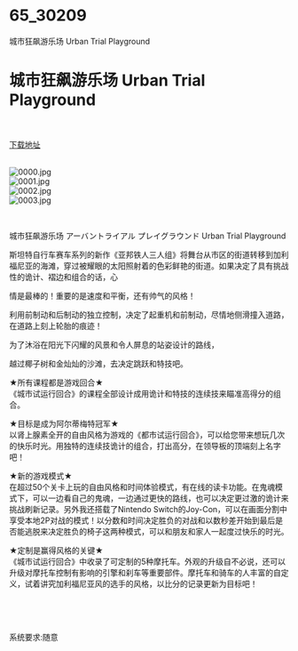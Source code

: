 # 65_30209
城市狂飙游乐场 Urban Trial Playground
# 城市狂飙游乐场 Urban Trial Playground
 <br/></br>
[下载地址](https://www.switch520.cc/article/30209 "下载地址")
<br/></br>

<p><img title="0000.jpg" src="https://www.switch520.cc/muke_img/2022_04_24_ab3f9db129677.jpg" alt="0000.jpg"><br>
<img title="0001.jpg" src="https://www.switch520.cc/muke_img/2022_04_24_06a95aa0bf09f.jpg" alt="0001.jpg"><br>
<img title="0002.jpg" src="https://www.switch520.cc/muke_img/2022_04_24_a1129fa365be4.jpg" alt="0002.jpg"><br>
<img title="0003.jpg" src="https://www.switch520.cc/muke_img/2022_04_24_5d609b2bb0a4d.jpg" alt="0003.jpg"></p>
<p>&nbsp;</p>
<p>城市狂飙游乐场 アーバントライアル プレイグラウンド Urban Trial Playground</p>
<p>斯坦特自行车赛车系列的新作《亚邦铁人三人组》将舞台从市区的街道转移到加利福尼亚的海滩，穿过被耀眼的太阳照射着的色彩鲜艳的街道。如果决定了具有挑战性的诡计、褶边和组合的话，心</p>
<p>情是最棒的！重要的是速度和平衡，还有帅气的风格！</p>
<p>利用前制动和后制动的独立控制，决定了起重机和前制动，尽情地侧滑撞入道路，在道路上刻上轮胎的痕迹！</p>
<p>为了沐浴在阳光下闪耀的风景和令人屏息的站姿设计的路线，</p>
<p>越过椰子树和金灿灿的沙滩，去决定跳跃和特技吧。</p>
<p>★所有课程都是游戏回合★<br>
《城市试运行回合》的课程全部设计成用诡计和特技的连续技来瞄准高得分的组合。</p>
<p>★目标是成为阿尔蒂梅特冠军★<br>
以肾上腺素全开的自由风格为游戏的《都市试运行回合》，可以给您带来想玩几次的快乐时光。用独特的连续技诡计的组合，打出高分，在领导板的顶端刻上名字吧！</p>
<p>★新的游戏模式★<br>
在超过50个关卡上玩的自由风格和时间体验模式，有在线的读卡功能。在鬼魂模式下，可以一边看自己的鬼魂，一边通过更快的路线，也可以决定更过激的诡计来挑战刷新记录。另外我还搭载了Nintendo Switch的Joy-Con，可以在画面分割中享受本地2P对战的模式！以分数和时间决定胜负的对战和以数秒差开始到最后是否能逃脱来决定胜负的椅子这两种模式，可以和朋友和家人一起度过快乐的时光。</p>
<p>★定制是赢得风格的关键★<br>
《城市试运行回合》中收录了可定制的5种摩托车。外观的升级自不必说，还可以升级对摩托车控制有影响的引擎和刹车等重要部件。摩托车和骑车的人丰富的自定义，试着讲究加利福尼亚风的选手的风格，以比分的记录更新为目标吧！</p>
<p>&nbsp;</p>
<p>&nbsp;</p>
<p>系统要求:随意</p>



